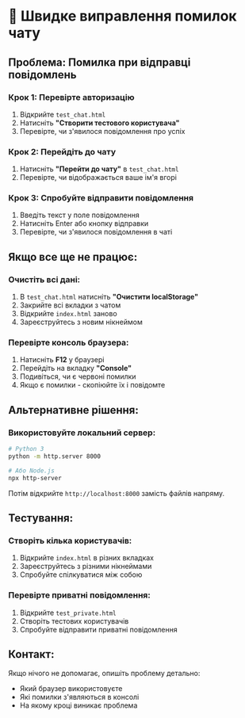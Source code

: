 # 🚨 Швидке виправлення помилок чату

## Проблема: Помилка при відправці повідомлень

### Крок 1: Перевірте авторизацію
1. Відкрийте `test_chat.html`
2. Натисніть **"Створити тестового користувача"**
3. Перевірте, чи з'явилося повідомлення про успіх

### Крок 2: Перейдіть до чату
1. Натисніть **"Перейти до чату"** в `test_chat.html`
2. Перевірте, чи відображається ваше ім'я вгорі

### Крок 3: Спробуйте відправити повідомлення
1. Введіть текст у поле повідомлення
2. Натисніть Enter або кнопку відправки
3. Перевірте, чи з'явилося повідомлення в чаті

## Якщо все ще не працює:

### Очистіть всі дані:
1. В `test_chat.html` натисніть **"Очистити localStorage"**
2. Закрийте всі вкладки з чатом
3. Відкрийте `index.html` заново
4. Зареєструйтесь з новим нікнеймом

### Перевірте консоль браузера:
1. Натисніть **F12** у браузері
2. Перейдіть на вкладку **"Console"**
3. Подивіться, чи є червоні помилки
4. Якщо є помилки - скопіюйте їх і повідомте

## Альтернативне рішення:

### Використовуйте локальний сервер:
```bash
# Python 3
python -m http.server 8000

# Або Node.js
npx http-server
```

Потім відкрийте `http://localhost:8000` замість файлів напряму.

## Тестування:

### Створіть кілька користувачів:
1. Відкрийте `index.html` в різних вкладках
2. Зареєструйтесь з різними нікнеймами
3. Спробуйте спілкуватися між собою

### Перевірте приватні повідомлення:
1. Відкрийте `test_private.html`
2. Створіть тестових користувачів
3. Спробуйте відправити приватні повідомлення

## Контакт:
Якщо нічого не допомагає, опишіть проблему детально:
- Який браузер використовуєте
- Які помилки з'являються в консолі
- На якому кроці виникає проблема 